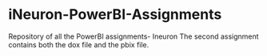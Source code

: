 # iNeuron-PowerBI-Assignments
Repository of all the PowerBI assignments- Ineuron
The second assignment contains both the dox file and the pbix file.
